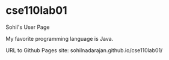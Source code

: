 # cse110lab01

Sohil's User Page

My favorite programming language is Java.

URL to Github Pages site: sohilnadarajan.github.io/cse110lab01/
